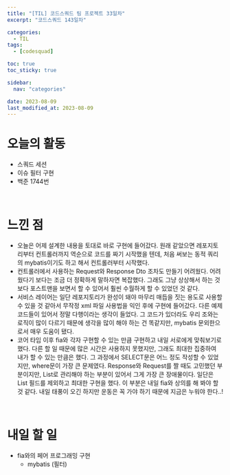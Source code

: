 ```yaml
---
title: "[TIL] 코드스쿼드 팀 프로젝트 33일차"
excerpt: "코드스쿼드 143일차"

categories:
  - TIL
tags:
  - [codesquad]

toc: true
toc_sticky: true

sidebar:
  nav: "categories"

date: 2023-08-09
last_modified_at: 2023-08-09
---
```


# 오늘의 활동

- 스쿼드 세션
- 이슈 필터 구현
- 백준 1744번

<br>

# 느낀 점

- 오늘은 어제 설계한 내용을 토대로 바로 구현에 들어갔다. 원래 같았으면 레포지토리부터 컨트롤러까지 역순으로 코드를 짜기 시작했을 텐데, 처음 써보는 동적 쿼리의 mybatis이기도 하고 해서 컨트롤러부터 시작했다.
- 컨트롤러에서 사용하는 Request와 Response Dto 조차도 만들기 어려웠다. 어려웠다기 보다는 조금 더 정확하게 말하자면 복잡했다. 그래도 그냥 상상해서 하는 것보다 포스트맨을 보면서 할 수 있어서 훨씬 수월하게 할 수 있었던 것 같다.
- 서비스 레이어는 일단 레포지토리가 완성이 돼야 마무리 매듭을 짓는 용도로 사용할 수 있을 것 같아서 무작정 xml 파일 사용법을 익인 후에 구현에 들어갔다. 다른 예제 코드들이 있어서 정말 다행이라는 생각이 들었다. 그 코드가 있더라도 우리 조와는 로직이 많이 다르기 때문에 생각을 많이 해야 하는 건 똑같지만, mybatis 문외한으로서 매우 도움이 됐다.
- 코어 타임 이후 fia와 각자 구현할 수 있는 만큼 구현하고 내일 서로에게 맞춰보기로 했다. 다른 할 일 때문에 많은 시간은 사용하지 못했지만, 그래도 최대한 집중하여 내가 할 수 있는 만큼은 했다. 그 과정에서 SELECT문은 어느 정도 작성할 수 있었지만, where문이 가장 큰 문제였다. Response와 Request를 짤 때도 고민했던 부분이지만, List로 관리해야 하는 부분이 있어서 그게 가장 큰 장애물이다. 일단은 List 필드를 제외하고 최대한 구현을 했다. 이 부분은 내일 fia와 상의를 해 봐야 할 것 같다. 내일 태풍이 오긴 하지만 운동은 꼭 가야 하기 때문에 지금은 누워야 한다..!

<br>

# 내일 할 일

- fia와의 페어 프로그래밍 구현
    - mybatis (필터)
